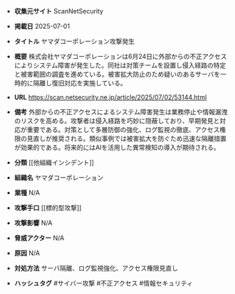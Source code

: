 - **収集元サイト**
ScanNetSecurity

- **掲載日**
2025-07-01

- **タイトル**
ヤマダコーポレーション攻撃発生

- **概要**
株式会社ヤマダコーポレーションは6月24日に外部からの不正アクセスによりシステム障害が発生した。同社は対策チームを設置し侵入経路の特定と被害範囲の調査を進めている。被害拡大防止のため疑いのあるサーバを一時的に隔離し復旧対応を実施している。

- **URL**
https://scan.netsecurity.ne.jp/article/2025/07/02/53144.html

- **備考**
外部からの不正アクセスによるシステム障害発生は業務停止や情報漏洩のリスクを高める。攻撃者は侵入経路を巧妙に隠蔽しており、早期発見と対応が重要である。対策として多層防御の強化、ログ監視の徹底、アクセス権限の見直しが推奨される。類似事例では被害拡大を防ぐため迅速な隔離措置が効果的である。将来的にはAIを活用した異常検知の導入が期待される。

- **分類**
[[他組織インシデント]]

- **組織名**
ヤマダコーポレーション

- **業種**
N/A

- **攻撃手口**
[[標的型攻撃]]

- **攻撃影響**
N/A

- **脅威アクター**
N/A

- **原因**
N/A

- **対処方法**
サーバ隔離、ログ監視強化、アクセス権限見直し

- **ハッシュタグ**
#サイバー攻撃 #不正アクセス #情報セキュリティ
